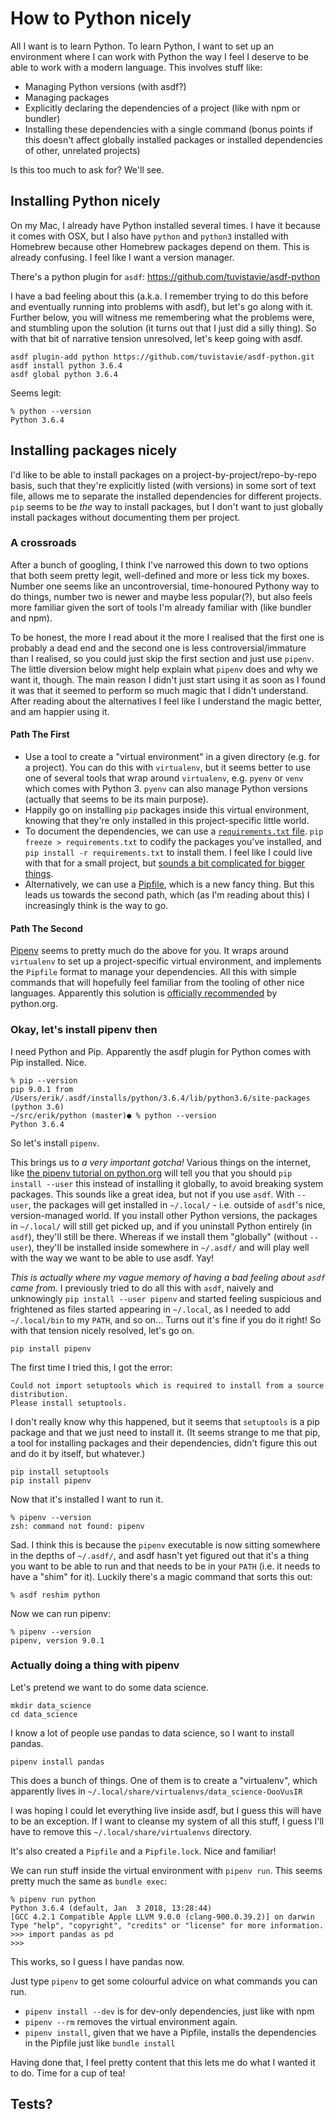 # How to Python nicely

All I want is to learn Python. To learn Python, I want to set up an environment where I can work with Python the way I feel I deserve to be able to work with a modern language. This involves stuff like:

- Managing Python versions (with asdf?)
- Managing packages
- Explicitly declaring the dependencies of a project (like with npm or bundler)
- Installing these dependencies with a single command (bonus points if this doesn't affect globally installed packages or installed dependencies of other, unrelated projects)

Is this too much to ask for? We'll see.

## Installing Python nicely

On my Mac, I already have Python installed several times. I have it because it comes with OSX, but I also have `python` and `python3` installed with Homebrew because other Homebrew packages depend on them. This is already confusing. I feel like I want a version manager.

There's a python plugin for `asdf`: https://github.com/tuvistavie/asdf-python

I have a bad feeling about this (a.k.a. I remember trying to do this before and eventually running into problems with asdf), but let's go along with it. Further below, you will witness me remembering what the problems were, and stumbling upon the solution (it turns out that I just did a silly thing). So with that bit of narrative tension unresolved, let's keep going with asdf.

```
asdf plugin-add python https://github.com/tuvistavie/asdf-python.git
asdf install python 3.6.4
asdf global python 3.6.4
```

Seems legit:

```
% python --version
Python 3.6.4
```

## Installing packages nicely

I'd like to be able to install packages on a project-by-project/repo-by-repo basis, such that they're explicitly listed (with versions) in some sort of text file, allows me to separate the installed dependencies for different projects. `pip` seems to be _the_ way to install packages, but I don't want to just globally install packages without documenting them per project.

### A crossroads

After a bunch of googling, I think I've narrowed this down to two options that both seem pretty legit, well-defined and more or less tick my boxes. Number one seems like an uncontroversial, time-honoured Pythony way to do things, number two is newer and maybe less popular(?), but also feels more familiar given the sort of tools I'm already familiar with (like bundler and npm).

To be honest, the more I read about it the more I realised that the first one is probably a dead end and the second one is less controversial/immature than I realised, so you could just skip the first section and just use `pipenv`. The little diversion below might help explain what `pipenv` does and why we want it, though. The main reason I didn't just start using it as soon as I found it was that it seemed to perform so much magic that I didn't understand. After reading about the alternatives I feel like I understand the magic better, and am happier using it.

#### Path The First

* Use a tool to create a "virtual environment" in a given directory (e.g. for a project). You can do this with `virtualenv`, but it seems better to use one of several tools that wrap around `virtualenv`, e.g. `pyenv` or `venv` which comes with Python 3. `pyenv` can also manage Python versions (actually that seems to be its main purpose).
* Happily go on installing `pip` packages inside this virtual environment, knowing that they're only installed in this project-specific little world.
* To document the dependencies, we can use a [`requirements.txt` file](https://pip.pypa.io/en/stable/user_guide/#requirements-files). `pip freeze > requirements.txt` to codify the packages you've installed, and `pip install -r requirements.txt` to install them. I feel like I could live with that for a small project, but [sounds a bit complicated for bigger things](https://www.kennethreitz.org/essays/a-better-pip-workflow).
* Alternatively, we can use a [Pipfile](https://github.com/pypa/pipfile), which is a new fancy thing. But this leads us towards the second path, which (as I'm reading about this) I increasingly think is the way to go.

#### Path The Second

[Pipenv](https://github.com/pypa/pipenv) seems to pretty much do the above for you. It wraps around `virtualenv` to set up a project-specific virtual environment, and implements the `Pipfile` format to manage your dependencies. All this with simple commands that will hopefully feel familiar from the tooling of other nice languages. Apparently this solution is [officially recommended](https://packaging.python.org/tutorials/managing-dependencies/#managing-dependencies) by python.org.

### Okay, let's install pipenv then

I need Python and Pip. Apparently the asdf plugin for Python comes with Pip installed. Nice.

```
% pip --version
pip 9.0.1 from /Users/erik/.asdf/installs/python/3.6.4/lib/python3.6/site-packages (python 3.6)
~/src/erik/python (master)● % python --version
Python 3.6.4

```

So let's install `pipenv`.

This brings us to *a very important gotcha!* Various things on the internet, like [the pipenv tutorial on python.org](https://packaging.python.org/tutorials/managing-dependencies/#managing-dependencies) will tell you that you should `pip install --user` this instead of installing it globally, to avoid breaking system packages. This sounds like a great idea, but not if you use `asdf`. With `--user`, the packages will get installed in `~/.local/` - i.e. outside of `asdf`'s nice, version-managed world. If you install other Python versions, the packages in `~/.local/` will still get picked up, and if you uninstall Python entirely (in `asdf`), they'll still be there. Whereas if we install them "globally" (without `--user`), they'll be installed inside somewhere in `~/.asdf/` and will play well with the way we want to be able to use asdf. Yay!

*This is actually where my vague memory of having a bad feeling about `asdf` came from.* I previously tried to do all this with `asdf`, naively and unknowingly `pip install --user pipenv` and started feeling suspicious and frightened as files started appearing in `~/.local`, as I needed to add `~/.local/bin` to my `PATH`, and so on... Turns out it's fine if you do it right! So with that tension nicely resolved, let's go on.

```
pip install pipenv
```

The first time I tried this, I got the error:

```
Could not import setuptools which is required to install from a source distribution.
Please install setuptools.
```

I don't really know why this happened, but it seems that `setuptools` is a pip package and that we just need to install it. (It seems strange to me that pip, a tool for installing packages and their dependencies, didn't figure this out and do it by itself, but whatever.)

```
pip install setuptools
pip install pipenv
```

Now that it's installed I want to run it.

```
% pipenv --version
zsh: command not found: pipenv
```

Sad. I think this is because the `pipenv` executable is now sitting somewhere in the depths of `~/.asdf/`, and asdf hasn't yet figured out that it's a thing you want to be able to run and that needs to be in your `PATH` (i.e. it needs to have a "shim" for it). Luckily there's a magic command that sorts this out:

```
% asdf reshim python
```

Now we can run pipenv:

```
% pipenv --version
pipenv, version 9.0.1
```

### Actually doing a thing with pipenv

Let's pretend we want to do some data science.

```
mkdir data_science
cd data_science
```

I know a lot of people use pandas to data science, so I want to install pandas.

```
pipenv install pandas
```

This does a bunch of things. One of them is to create a "virtualenv", which apparently lives in `~/.local/share/virtualenvs/data_science-OooVusIR`

I was hoping I could let everything live inside asdf, but I guess this will have to be an exception. If I want to cleanse my system of all this stuff, I guess I'll have to remove this `~/.local/share/virtualenvs` directory.

It's also created a `Pipfile` and a `Pipfile.lock`. Nice and familiar!

We can run stuff inside the virtual environment with `pipenv run`. This seems pretty much the same as `bundle exec`:

```
% pipenv run python
Python 3.6.4 (default, Jan  3 2018, 13:28:44)
[GCC 4.2.1 Compatible Apple LLVM 9.0.0 (clang-900.0.39.2)] on darwin
Type "help", "copyright", "credits" or "license" for more information.
>>> import pandas as pd
>>>
```

This works, so I guess I have pandas now.

Just type `pipenv` to get some colourful advice on what commands you can run.

* `pipenv install --dev` is for dev-only dependencies, just like with npm
* `pipenv --rm` removes the virtual environment again.
* `pipenv install`, given that we have a Pipfile, installs the dependencies in the Pipfile just like `bundle install`

Having done that, I feel pretty content that this lets me do what I wanted it to do. Time for a cup of tea!

## Tests?


